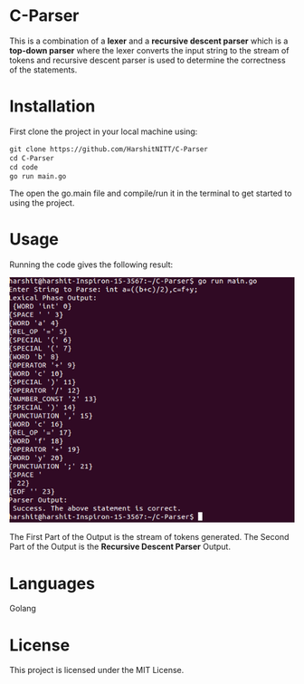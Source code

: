 # C-Parser
This is a combination of a **lexer** and a **recursive descent parser** which is a **top-down parser** where the lexer converts the input string to the stream of tokens and recursive descent parser is used to determine the correctness of the statements.

# Installation
First clone the project in your local machine using:
~~~
git clone https://github.com/HarshitNITT/C-Parser
cd C-Parser
cd code
go run main.go
~~~
The open the go.main file and compile/run it in the terminal to get started to using the project.

# Usage 
Running the code gives the following result:

<img src="https://github.com/HarshitNITT/C-Parser/blob/master/images/demo.png" />

The First Part of the Output is the stream of tokens generated.
The Second Part of the Output is the **Recursive Descent Parser** Output. 
# Languages
Golang
# License
This project is licensed under the MIT License.
